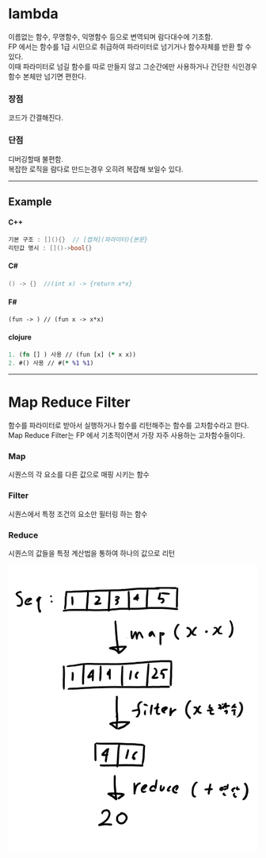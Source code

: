 # lambda
이름없는 함수, 무명함수, 익명함수 등으로 변역되며 람다대수에 기초함.  
FP 에서는 함수를 1급 시민으로 취급하여 파라미터로 넘기거나 함수자체를 반환 할 수 있다.  
이때 파라미터로 넘길 함수를 따로 만들지 않고 그순간에만 사용하거나 간단한 식인경우 함수 본체만 넘기면 편한다.  

### 장점
코드가 간결해진다.


### 단점
디버깅할때 불편함.  
복잡한 로직을 람다로 만드는경우 오히려 복잡해 보일수 있다.
____
## Example
#### C++
```C++
기본 구조 : [](){}  // [캡쳐](파라미터){본문}
리턴값 명시 : []()->bool{}  
```
#### C#
```C#
() -> {}  //(int x) -> {return x*x}
```

#### F#
```F#
(fun -> ) // (fun x -> x*x)
```
#### clojure
``` clojure
1. (fn [] ) 사용 // (fun [x] (* x x))
2. #() 사용 // #(* %1 %1)
```
____
# Map Reduce Filter
함수를 파라미터로 받아서 실행하거나 함수를 리턴해주는 함수를 고차함수라고 한다.  
Map Reduce Filter는 FP 에서 기초적이면서 가장 자주 사용하는 고차함수들이다.   

### Map
시퀀스의 각 요소를 다른 값으로 매핑 시키는 함수

### Filter
시퀀스에서 특정 조건의 요소만 필터링 하는 함수

### Reduce 
시퀀스의 값들을 특정 계산법을 통하여 하나의 값으로 리턴

![ex](./img/img1.jpg)